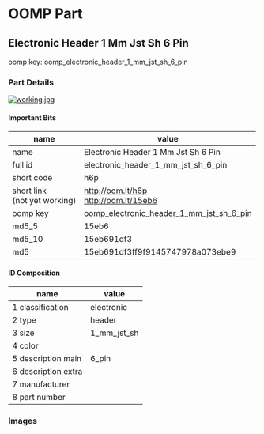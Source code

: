 # OOMP Part  
## Electronic Header 1 Mm Jst Sh 6 Pin  
  
oomp key: oomp_electronic_header_1_mm_jst_sh_6_pin  
  
### Part Details  
  
[![working.jpg](working_600.jpg)](working.jpg)  
  
#### Important Bits  
| name | value | 
| --- | --- | 
| name | Electronic Header 1 Mm Jst Sh 6 Pin | 
| full id | electronic_header_1_mm_jst_sh_6_pin | 
| short code | h6p | 
| short link<br>(not yet working) | http://oom.lt/h6p<br>http://oom.lt/15eb6 | 
| oomp key | oomp_electronic_header_1_mm_jst_sh_6_pin | 
| md5_5 | 15eb6 | 
| md5_10 | 15eb691df3 | 
| md5 | 15eb691df3ff9f9145747978a073ebe9 | 
#### ID Composition  
| name | value | 
| --- | --- | 
| 1 classification | electronic | 
| 2 type | header | 
| 3 size | 1_mm_jst_sh | 
| 4 color |  | 
| 5 description main | 6_pin | 
| 6 description extra |  | 
| 7 manufacturer |  | 
| 8 part number |  | 
### Images  
